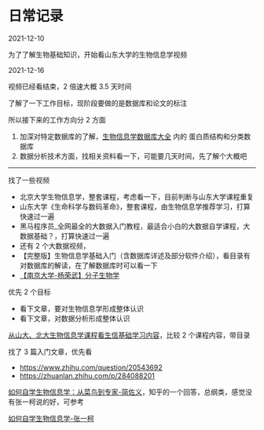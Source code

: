 # 日常记录

2021-12-10

为了了解生物基础知识，开始看山东大学的生物信息学视频

2021-12-16

视频已经看结束，2 倍速大概 3.5 天时间

了解了一下工作目标，现阶段要做的是数据库和论文的标注

所以接下来的工作方向分 2 方面

1. 加深对特定数据库的了解，[生物信息学数据库大全](https://zhuanlan.zhihu.com/p/303247762) 内的 蛋白质结构和分类数据库
2. 数据分析技术方面，找相关资料看一下，可能要几天时间，先了解个大概吧

---

找了一些视频

- 北京大学生物信息学，整套课程，考虑看一下，目前判断与山东大学课程重复
- 山东大学《生命科学与数码革命》，整套课程，由生物信息学推荐学习，打算快速过一遍
- 黑马程序员\_全网最全的大数据入门教程，最适合小白的大数据自学课程，大数据基础？，打算快速过一遍
- 还有 2 个大数据视频，
- 【完整版】生物信息学基础入门（含数据库详述及部分软件介绍），看目录有对数据库的解读，在了解数据库时可以看一下
- [【南京大学-杨荣武】分子生物学](https://www.bilibili.com/video/BV1s4411P7RP/)

优先 2 个目标

- 看下文章，要对生物信息学形成整体认识
- 看下文章，对数据分析形成整体认识

[从山大、北大生物信息学课程看生信基础学习内容](https://zhuanlan.zhihu.com/p/279771986)，比较 2 个课程内容，带目录

找了 3 篇入门文章，优先看

- <https://www.zhihu.com/question/20543692>
- <https://zhuanlan.zhihu.com/p/284088201>

[如何自学生物信息学：从菜鸟到专家-简佐义](https://zhuanlan.zhihu.com/p/323951235)，知乎的一个回答，总纲类，感觉没有张一柯说的好，可参考

[如何自学生物信息学-张一柯](https://zhuanlan.zhihu.com/p/284088201)
